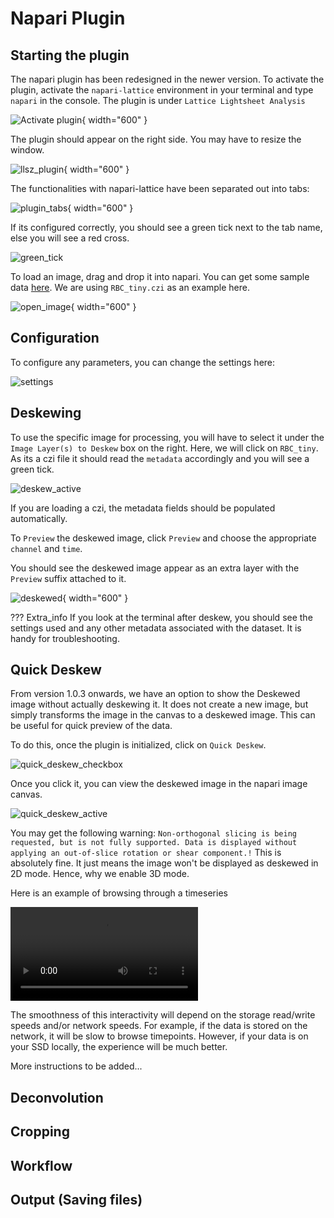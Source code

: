 # Napari Plugin

## Starting the plugin

The napari plugin has been redesigned in the newer version.
To activate the plugin, activate the `napari-lattice` environment in your terminal and type `napari` in the console.
The plugin is under `Lattice Lightsheet Analysis`

![Activate plugin](./images/001_start_plugin.png){ width="600" }

The plugin should appear on the right side. You may have to resize the window.

![llsz_plugin](./images/002_plugin.png){ width="600" }

The functionalities with napari-lattice have been separated out into tabs:

![plugin_tabs](./images/plugin_tabs.png){ width="600" }

If its configured correctly, you should see a green tick next to the tab name, else you will see a red cross.

![green_tick](./images/green_tick.png)

To load an image, drag and drop it into napari. You can get some sample data [here](https://zenodo.org/records/7117784). We are using `RBC_tiny.czi` as an example here.

![open_image](./images/003_open_image.png){ width="600" }

## Configuration

To configure any parameters, you can change the settings here:

![settings](./images/004_configure.png)

## Deskewing

To use the specific image for processing, you will have to select it under the `Image Layer(s) to Deskew` box on the right. Here, we will click on `RBC_tiny`. As its a czi file it should read the `metadata` accordingly and you will see a green tick.

![deskew_active](./images/deskew_active.png)

If you are loading a czi, the metadata fields should be populated automatically.

To `Preview` the deskewed image, click `Preview` and choose the appropriate `channel` and `time`.

You should see the deskewed image appear as an extra layer with the `Preview` suffix attached to it.

![deskewed](./images/005_deskewed.png){ width="600" }

??? Extra_info
    If you look at the terminal after deskew, you should see the settings used and any other metadata associated with the dataset. It is handy for troubleshooting.

## Quick Deskew

From version 1.0.3 onwards, we have an option to show the Deskewed image without actually deskewing it. 
It does not create a new image, but simply transforms the image in the canvas to a deskewed image. 
This can be useful for quick preview of the data.

To do this, once the plugin is initialized, click on `Quick Deskew`.

![quick_deskew_checkbox](./images/006_quick_deskew_checkbox.png)

Once you click it, you can view the deskewed image in the napari image canvas.

![quick_deskew_active](./images/007_quick_deskew_active.png)

You may get the following warning: `Non-orthogonal slicing is being requested, but is not fully supported. Data is displayed without applying an out-of-slice rotation or shear component.!`
This is absolutely fine. It just means the image won't be displayed as deskewed in 2D mode. Hence, why we enable 3D mode.

Here is an example of browsing through a timeseries

<video controls src="./images/video/quick_deskew_timeseries.mp4" title="Quick Deskew (timepoints)"></video>

The smoothness of this interactivity will depend on the storage read/write speeds and/or network speeds. For example, if the data is stored on the network, it will be slow to browse timepoints. However, if your data is on your SSD locally, the experience will be much better.


More instructions to be added...

## Deconvolution

## Cropping

## Workflow

## Output (Saving files)



